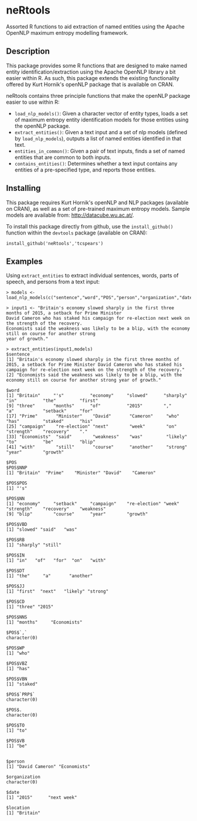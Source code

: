 # neRtools
Assorted R functions to aid extraction of named entities using the Apache OpenNLP maximum entropy modelling framework.

## Description
This package provides some R functions that are designed to make named entity identification/extraction using the Apache OpenNLP library a bit easier within R. As such, this package extends the existing functionality offered by Kurt Hornik's openNLP package that is available on CRAN.

neRtools contains three principle functions that make the openNLP package easier to use within R:
* `load_nlp_models()`: Given a character vector of entity types, loads a set of maximum entropy entity identification models for those entities using the openNLP package.
* `extract_entities()`: Given a text input and a set of nlp models (defined by `load_nlp_models`), outputs a list of named entities identified in that text.
* `entities_in_common()`: Given a pair of text inputs, finds a set of named entities that are common to both inputs.
* `contains_entities()`: Determines whether a text input contains any entities of a pre-specified type, and reports those entities.

## Installing
This package requires Kurt Hornik's openNLP and NLP packages (available on CRAN), as well as a set of pre-trained maximum entropy models. Sample models are available from: http://datacube.wu.ac.at/.

To install this package directly from github, use the `install_github()` function within the `devtools` package (available on CRAN):
```
install_github('neRtools','tcspears')
```

## Examples
Using `extract_entities` to extract individual sentences, words, parts of speech, and persons from a text input:

```
> models <- load_nlp_models(c("sentence","word","POS","person","organization","date","location"))

> input1 <- "Britain's economy slowed sharply in the first three months of 2015, a setback for Prime Minister
David Cameron who has staked his campaign for re-election next week on the strength of the recovery. 
Economists said the weakness was likely to be a blip, with the economy still on course for another strong 
year of growth."

> extract_entities(input1,models)
$sentence
[1] "Britain's economy slowed sharply in the first three months of 2015, a setback for Prime Minister David Cameron who has staked his campaign for re-election next week on the strength of the recovery."
[2] "Economists said the weakness was likely to be a blip, with the economy still on course for another strong year of growth."                                                                            

$word
[1] "Britain"     "'s"          "economy"     "slowed"      "sharply"     "in"          "the"         "first"      
[9] "three"       "months"      "of"          "2015"        ","           "a"           "setback"     "for"        
[17] "Prime"       "Minister"    "David"       "Cameron"     "who"         "has"         "staked"      "his"        
[25] "campaign"    "re-election" "next"        "week"        "on"          "strength"    "recovery"    "."          
[33] "Economists"  "said"        "weakness"    "was"         "likely"      "to"          "be"          "blip"       
[41] "with"        "still"       "course"      "another"     "strong"      "year"        "growth"     

$POS
$POS$NNP
[1] "Britain"  "Prime"    "Minister" "David"    "Cameron" 

$POS$POS
[1] "'s"

$POS$NN
[1] "economy"     "setback"     "campaign"    "re-election" "week"        "strength"    "recovery"    "weakness"   
[9] "blip"        "course"      "year"        "growth"     

$POS$VBD
[1] "slowed" "said"   "was"   

$POS$RB
[1] "sharply" "still"  

$POS$IN
[1] "in"   "of"   "for"  "on"   "with"

$POS$DT
[1] "the"     "a"       "another"

$POS$JJ
[1] "first"  "next"   "likely" "strong"

$POS$CD
[1] "three" "2015" 

$POS$NNS
[1] "months"     "Economists"

$POS$`,`
character(0)

$POS$WP
[1] "who"

$POS$VBZ
[1] "has"

$POS$VBN
[1] "staked"

$POS$`PRP$`
character(0)

$POS$.
character(0)

$POS$TO
[1] "to"

$POS$VB
[1] "be"


$person
[1] "David Cameron" "Economists"   

$organization
character(0)

$date
[1] "2015"      "next week"

$location
[1] "Britain"

```

